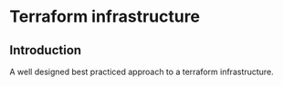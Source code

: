 # Terraform infrastructure

## Introduction

A well designed best practiced approach to a terraform infrastructure.
